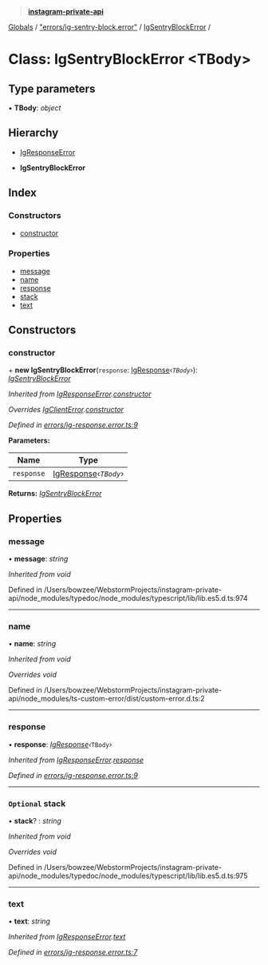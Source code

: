 > **[instagram-private-api](../README.md)**

[Globals](../README.md) / ["errors/ig-sentry-block.error"](../modules/_errors_ig_sentry_block_error_.md) / [IgSentryBlockError](_errors_ig_sentry_block_error_.igsentryblockerror.md) /

# Class: IgSentryBlockError <**TBody**>

## Type parameters

▪ **TBody**: *object*

## Hierarchy

  * [IgResponseError](_errors_ig_response_error_.igresponseerror.md)

  * **IgSentryBlockError**

## Index

### Constructors

* [constructor](_errors_ig_sentry_block_error_.igsentryblockerror.md#constructor)

### Properties

* [message](_errors_ig_sentry_block_error_.igsentryblockerror.md#message)
* [name](_errors_ig_sentry_block_error_.igsentryblockerror.md#name)
* [response](_errors_ig_sentry_block_error_.igsentryblockerror.md#response)
* [stack](_errors_ig_sentry_block_error_.igsentryblockerror.md#optional-stack)
* [text](_errors_ig_sentry_block_error_.igsentryblockerror.md#text)

## Constructors

###  constructor

\+ **new IgSentryBlockError**(`response`: [IgResponse](../modules/_types_common_types_.md#igresponse)‹*`TBody`*›): *[IgSentryBlockError](_errors_ig_sentry_block_error_.igsentryblockerror.md)*

*Inherited from [IgResponseError](_errors_ig_response_error_.igresponseerror.md).[constructor](_errors_ig_response_error_.igresponseerror.md#constructor)*

*Overrides [IgClientError](_errors_ig_client_error_.igclienterror.md).[constructor](_errors_ig_client_error_.igclienterror.md#constructor)*

*Defined in [errors/ig-response.error.ts:9](https://github.com/dilame/instagram-private-api/blob/e9c516c/src/errors/ig-response.error.ts#L9)*

**Parameters:**

Name | Type |
------ | ------ |
`response` | [IgResponse](../modules/_types_common_types_.md#igresponse)‹*`TBody`*› |

**Returns:** *[IgSentryBlockError](_errors_ig_sentry_block_error_.igsentryblockerror.md)*

## Properties

###  message

• **message**: *string*

*Inherited from void*

Defined in /Users/bowzee/WebstormProjects/instagram-private-api/node_modules/typedoc/node_modules/typescript/lib/lib.es5.d.ts:974

___

###  name

• **name**: *string*

*Inherited from void*

*Overrides void*

Defined in /Users/bowzee/WebstormProjects/instagram-private-api/node_modules/ts-custom-error/dist/custom-error.d.ts:2

___

###  response

• **response**: *[IgResponse](../modules/_types_common_types_.md#igresponse)‹*`TBody`*›*

*Inherited from [IgResponseError](_errors_ig_response_error_.igresponseerror.md).[response](_errors_ig_response_error_.igresponseerror.md#response)*

*Defined in [errors/ig-response.error.ts:9](https://github.com/dilame/instagram-private-api/blob/e9c516c/src/errors/ig-response.error.ts#L9)*

___

### `Optional` stack

• **stack**? : *string*

*Inherited from void*

*Overrides void*

Defined in /Users/bowzee/WebstormProjects/instagram-private-api/node_modules/typedoc/node_modules/typescript/lib/lib.es5.d.ts:975

___

###  text

• **text**: *string*

*Inherited from [IgResponseError](_errors_ig_response_error_.igresponseerror.md).[text](_errors_ig_response_error_.igresponseerror.md#text)*

*Defined in [errors/ig-response.error.ts:7](https://github.com/dilame/instagram-private-api/blob/e9c516c/src/errors/ig-response.error.ts#L7)*